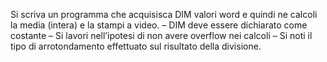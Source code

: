 Si scriva un programma che acquisisca DIM valori word e quindi ne calcoli la media (intera) e
la stampi a video.
– DIM deve essere dichiarato come costante
– Si lavori nell’ipotesi di non avere overflow nei calcoli
– Si noti il tipo di arrotondamento effettuato sul risultato della divisione.
